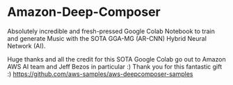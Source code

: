 # Amazon-Deep-Composer
Absolutely incredible and fresh-pressed Google Colab Notebook to train and generate Music with the SOTA GGA-MG (AR-CNN) Hybrid Neural Network (AI).

Huge thanks and all the credit for this SOTA Google Colab go out to Amazon AWS AI team and Jeff Bezos in particular :) Thank you for this fantastic gift :)
https://github.com/aws-samples/aws-deepcomposer-samples
